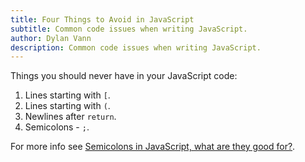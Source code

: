 ```yaml
---
title: Four Things to Avoid in JavaScript
subtitle: Common code issues when writing JavaScript.
author: Dylan Vann
description: Common code issues when writing JavaScript.
---
```


Things you should never have in your JavaScript code:

1. Lines starting with `[`.
2. Lines starting with `(`.
3. Newlines after `return`.
4. Semicolons - `;`.

For more info see [Semicolons in JavaScript, what are they good for?]().
